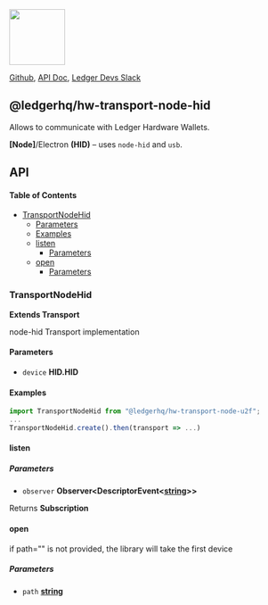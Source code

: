 <img src="https://user-images.githubusercontent.com/211411/34776833-6f1ef4da-f618-11e7-8b13-f0697901d6a8.png" height="100" />

[Github](https://github.com/LedgerHQ/ledgerjs/),
[API Doc](http://ledgerhq.github.io/ledgerjs/),
[Ledger Devs Slack](https://ledger-dev.slack.com/)

## @ledgerhq/hw-transport-node-hid

Allows to communicate with Ledger Hardware Wallets.

**[Node]**/Electron **(HID)** – uses `node-hid` and `usb`.

## API

<!-- Generated by documentation.js. Update this documentation by updating the source code. -->

#### Table of Contents

-   [TransportNodeHid](#transportnodehid)
    -   [Parameters](#parameters)
    -   [Examples](#examples)
    -   [listen](#listen)
        -   [Parameters](#parameters-1)
    -   [open](#open)
        -   [Parameters](#parameters-2)

### TransportNodeHid

**Extends Transport**

node-hid Transport implementation

#### Parameters

-   `device` **HID.HID** 

#### Examples

```javascript
import TransportNodeHid from "@ledgerhq/hw-transport-node-u2f";
...
TransportNodeHid.create().then(transport => ...)
```

#### listen

##### Parameters

-   `observer` **Observer&lt;DescriptorEvent&lt;[string](https://developer.mozilla.org/docs/Web/JavaScript/Reference/Global_Objects/String)>>** 

Returns **Subscription** 

#### open

if path="" is not provided, the library will take the first device

##### Parameters

-   `path` **[string](https://developer.mozilla.org/docs/Web/JavaScript/Reference/Global_Objects/String)** 
